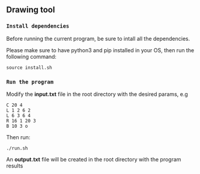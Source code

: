 ## Drawing tool

### `Install dependencies`
Before running the current program, be sure to intall all the dependencies.

Please make sure to have python3 and pip installed in your OS, then run the following command:

`source install.sh`

### `Run the program`

Modify the **input.txt** file in the root directory with the desired params, e.g

```
C 20 4
L 1 2 6 2
L 6 3 6 4
R 16 1 20 3
B 10 3 o
```

Then run:

`./run.sh`

An **o​utput.txt** file will be created in the root directory with the program results
